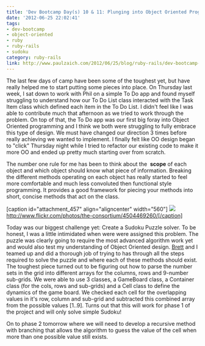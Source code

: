 ```yaml
---
title: 'Dev Bootcamp Day(s) 10 & 11: Plunging into Object Oriented Programming'
date: '2012-06-25 22:02:41'
tags:
- dev-bootcamp
- object-oriented
- ruby
- ruby-rails
- sudoku
category: ruby-rails
link: http://www.paulzaich.com/2012/06/25/blog/ruby-rails/dev-bootcamp-days-10-11-plunging-object-oriented-programming/
---
```


The last few days of camp have been some of the toughest yet, but have really helped me to start putting some pieces into place. On Thursday last week, I sat down to work with Phil on a simple To Do app and found myself struggling to understand how our To Do List class interacted with the Task Item class which defined each item in the To Do List. I didn't feel like I was able to contribute much that afternoon as we tried to work through the problem. On top of that, the To Do app was our first big foray into Object Oriented programming and I think we both were struggling to fully embrace this type of design. We must have changed our direction 3 times before really achieving we wanted to implement. I finally felt like OO design began to "click" Thursday night while I tried to refactor our existing code to make it more OO and ended up pretty much starting over from scratch.

The number one rule for me has been to think about the 
**scope**
 of each object and which object should know what piece of information. Breaking the different methods operating on each object has really started to feel more comfortable and much less convoluted then functional style programming. It provides a good framework for piecing your methods into short, concise methods that act on the class.

[caption id="attachment_457" align="aligncenter" width="560"]
![](http://www.paulzaich.com/wp-content/uploads/2012/06/4504469260_43ea697e9d_b-560x420.jpg) http://www.flickr.com/photos/the-consortium/4504469260/[/caption]

Today was our biggest challenge yet: Create a Sudoku Puzzle solver. To be honest, I was a little intimidated when were were assigned this problem. The puzzle was clearly going to require the most advanced algorithm work yet and would also test my understanding of Object Oriented design.
[Brett](http://brettcamarda.com/) and I teamed up and did a thorough job of trying to has through all the steps required to solve the puzzle and where each of these methods should exist. The toughest piece turned out to be figuring out how to parse the number sets in the grid into different arrays for the columns, rows and 9-number sub-grids. We were able to use 3 classes, a GameBoard class, a Container class (for the cols, rows and sub-grids) and a Cell class to define the dynamics of the game board. We checked each cell for the overlapping values in it's row, column and sub-grid and subtracted this combined array from the possible values [1..9]. Turns out that this will work for phase 1 of the project and will only solve simple Sudoku!

On to phase 2 tomorrow where we will need to develop a recursive method with branching that allows the algorithm to guess the value of the cell when more than one possible value still exists.
